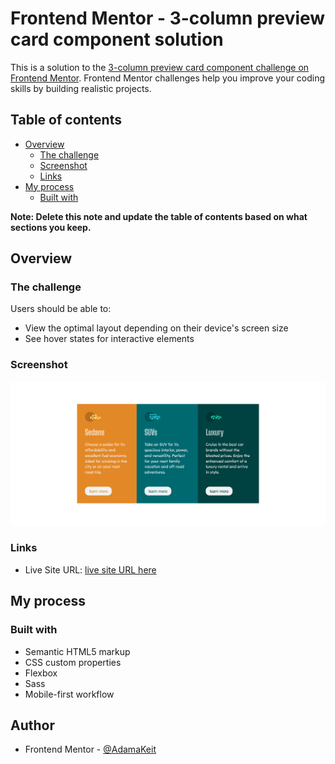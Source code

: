 # Frontend Mentor - 3-column preview card component solution

This is a solution to the [3-column preview card component challenge on Frontend Mentor](https://www.frontendmentor.io/challenges/3column-preview-card-component-pH92eAR2-). Frontend Mentor challenges help you improve your coding skills by building realistic projects.

## Table of contents

- [Overview](#overview)
  - [The challenge](#the-challenge)
  - [Screenshot](#screenshot)
  - [Links](#links)
- [My process](#my-process)
  - [Built with](#built-with)

**Note: Delete this note and update the table of contents based on what sections you keep.**

## Overview

### The challenge

Users should be able to:

- View the optimal layout depending on their device's screen size
- See hover states for interactive elements

### Screenshot

![](./Screenshot.png)

### Links

- Live Site URL: [ live site URL here](https://adamakeit.github.io/3-column-preview-card-component-main/)

## My process

### Built with

- Semantic HTML5 markup
- CSS custom properties
- Flexbox
- Sass
- Mobile-first workflow

## Author

- Frontend Mentor - [@AdamaKeit](https://www.frontendmentor.io/profile/yourusername)
